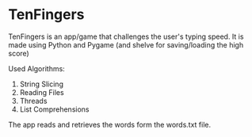 # TenFingers

TenFingers is an app/game that challenges the user's typing speed. It is made using Python and Pygame (and shelve for saving/loading the high score)

Used Algorithms:
1) String Slicing
2) Reading Files
3) Threads
4) List Comprehensions

The app reads and retrieves the words form the words.txt file.
